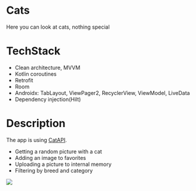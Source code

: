 # Cats
Here you can look at cats, nothing special

# TechStack
* Clean architecture, MVVM
* Kotlin coroutines
* Retrofit
* Room
* Androidx: TabLayout, ViewPager2, RecyclerView, ViewModel, LiveData
* Dependency injection(Hilt)


# Description

<p>The app is using
  <a href="https://thecatapi.com/">CatAPI</a>.
</p>

<ul>
 <li>Getting a random picture with a cat</li>
 <li>Adding an image to favorites</li>
 <li>Uploading a picture to internal memory</li>
  <li>Filtering by breed and category</li>
</ul>

<img src="https://i.imgur.com/gwzXxGs.png">



